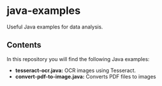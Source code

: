 # java-examples

Useful Java examples for data analysis. 

## Contents

In this repository you will find the following Java examples:

 * **tesseract-ocr.java:** OCR images using Tesseract.
 * **convert-pdf-to-image.java:** Converts PDF files to images
